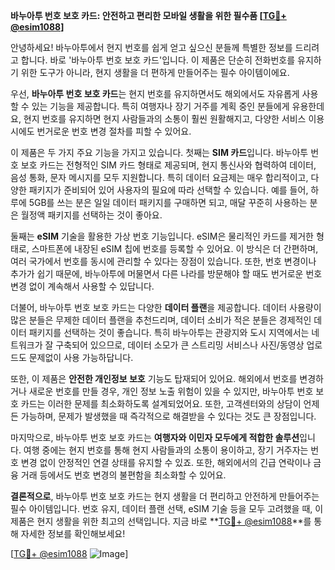 **바누아투 번호 보호 카드: 안전하고 편리한 모바일 생활을 위한 필수품 [[TG💪+ @esim1088](https://t.me/s/esim1088)]**

안녕하세요! 바누아투에서 현지 번호를 쉽게 얻고 싶으신 분들께 특별한 정보를 드리려고 합니다. 바로 '바누아투 번호 보호 카드'입니다. 이 제품은 단순히 전화번호를 유지하기 위한 도구가 아니라, 현지 생활을 더 편하게 만들어주는 필수 아이템이에요.

우선, **바누아투 번호 보호 카드**는 현지 번호를 유지하면서도 해외에서도 자유롭게 사용할 수 있는 기능을 제공합니다. 특히 여행자나 장기 거주를 계획 중인 분들에게 유용한데요, 현지 번호를 유지하면 현지 사람들과의 소통이 훨씬 원활해지고, 다양한 서비스 이용 시에도 번거로운 번호 변경 절차를 피할 수 있어요.

이 제품은 두 가지 주요 기능을 가지고 있습니다. 첫째는 **SIM 카드**입니다. 바누아투 번호 보호 카드는 전형적인 SIM 카드 형태로 제공되며, 현지 통신사와 협력하여 데이터, 음성 통화, 문자 메시지를 모두 지원합니다. 특히 데이터 요금제는 매우 합리적이고, 다양한 패키지가 준비되어 있어 사용자의 필요에 따라 선택할 수 있습니다. 예를 들어, 하루에 5GB를 쓰는 분은 일일 데이터 패키지를 구매하면 되고, 매달 꾸준히 사용하는 분은 월정액 패키지를 선택하는 것이 좋아요.

둘째는 **eSIM** 기술을 활용한 가상 번호 기능입니다. eSIM은 물리적인 카드를 제거한 형태로, 스마트폰에 내장된 eSIM 칩에 번호를 등록할 수 있어요. 이 방식은 더 간편하며, 여러 국가에서 번호를 동시에 관리할 수 있다는 장점이 있습니다. 또한, 번호 변경이나 추가가 쉽기 때문에, 바누아투에 머물면서 다른 나라를 방문해야 할 때도 번거로운 번호 변경 없이 계속해서 사용할 수 있답니다.

더불어, 바누아투 번호 보호 카드는 다양한 **데이터 플랜**을 제공합니다. 데이터 사용량이 많은 분들은 무제한 데이터 플랜을 추천드리며, 데이터 소비가 적은 분들은 경제적인 데이터 패키지를 선택하는 것이 좋습니다. 특히 바누아투는 관광지와 도시 지역에서는 네트워크가 잘 구축되어 있으므로, 데이터 소모가 큰 스트리밍 서비스나 사진/동영상 업로드도 문제없이 사용 가능하답니다.

또한, 이 제품은 **안전한 개인정보 보호** 기능도 탑재되어 있어요. 해외에서 번호를 변경하거나 새로운 번호를 만들 경우, 개인 정보 노출 위험이 있을 수 있지만, 바누아투 번호 보호 카드는 이러한 문제를 최소화하도록 설계되었어요. 또한, 고객센터와의 상담이 언제든 가능하며, 문제가 발생했을 때 즉각적으로 해결받을 수 있다는 것도 큰 장점입니다.

마지막으로, 바누아투 번호 보호 카드는 **여행자와 이민자 모두에게 적합한 솔루션**입니다. 여행 중에는 현지 번호를 통해 현지 사람들과의 소통이 용이하고, 장기 거주자는 번호 변경 없이 안정적인 연결 상태를 유지할 수 있죠. 또한, 해외에서의 긴급 연락이나 금융 거래 등에서도 번호 변경의 불편함을 최소화할 수 있어요.

**결론적으로**, 바누아투 번호 보호 카드는 현지 생활을 더 편리하고 안전하게 만들어주는 필수 아이템입니다. 번호 유지, 데이터 플랜 선택, eSIM 기술 등을 모두 고려했을 때, 이 제품은 현지 생활을 위한 최고의 선택입니다. 지금 바로 **[TG💪+ @esim1088](https://t.me/s/esim1088)**를 통해 자세한 정보를 확인해보세요!

[[TG💪+ @esim1088](https://t.me/s/esim1088) ![Image](https://i.postimg.cc/Y0z9fWf4/image.png)]